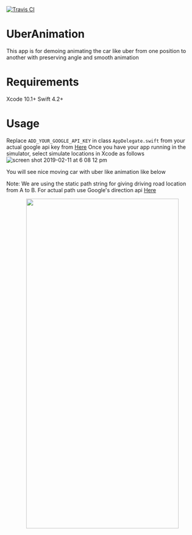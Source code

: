 
[![Travis CI](https://travis-ci.org/SURYAKANTSHARMA/UberCarAnimation.svg?branch=master)](https://travis-ci.org/SURYAKANTSHARMA/UberCarAnimation) 
# UberAnimation
This app is for demoing animating the car like uber from one position to another with preserving angle and smooth animation
# Requirements
Xcode 10.1+
Swift 4.2+ 
# Usage 
Replace `ADD_YOUR_GOOGLE_API_KEY` in class `AppDelegate.swift` from your actual google api key from [Here](https://developers.google.com/maps/documentation/ios-sdk/get-api-key)
Once you have your app running in the simulator, select simulate locations in Xcode as follows
![screen shot 2019-02-11 at 6 08 12 pm](https://user-images.githubusercontent.com/6416095/52563640-0d680080-2e28-11e9-9c03-51c3720b3d69.png)

You will see nice moving car with uber like animation like below

Note: We are using the static path string for giving driving road location from A to B. For actual path use Google's direction api [Here](https://console.cloud.google.com/apis/library/directions-backend.googleapis.com?filter=category:maps&id=c6b51d83-d721-458f-a259-fae6b0af35c5&project=ios-task) 

<p align="center">
<img src= "https://user-images.githubusercontent.com/6416095/52931260-c6bb5e80-3371-11e9-9d46-83f7d1389d18.gif" width="400" height = "865" >
</p>



